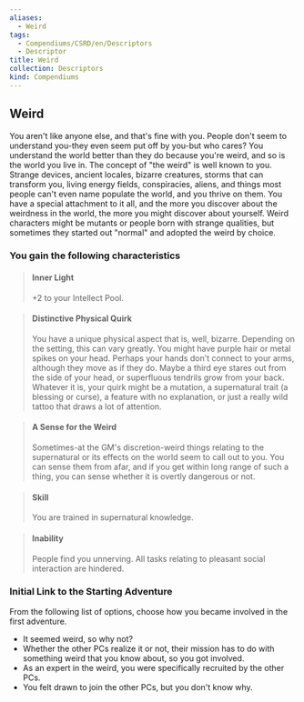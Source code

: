 ```yaml
---
aliases:
  - Weird
tags:
  - Compendiums/CSRD/en/Descriptors
  - Descriptor
title: Weird
collection: Descriptors
kind: Compendiums
---
```

## Weird  
You aren't like anyone else, and that's fine with you. People don't seem to understand you-they even seem put off by you-but who cares? You understand the world better than they do because you're weird, and so is the world you live in. The concept of "the weird" is well known to you. Strange devices, ancient locales, bizarre creatures, storms that can transform you, living energy fields, conspiracies, aliens, and things most people can't even name populate the world, and you thrive on them. You have a special attachment to it all, and the more you discover about the weirdness in the world, the more you might discover about yourself.
Weird characters might be mutants or people born with strange qualities, but sometimes they started out "normal" and adopted the weird by choice.
### You gain the following characteristics  
> #### Inner Light
> +2 to your Intellect Pool.  

> #### Distinctive Physical Quirk
> You have a unique physical aspect that is, well, bizarre. Depending on the setting, this can vary greatly. You might have purple hair or metal spikes on your head. Perhaps your hands don't connect to your arms, although they move as if they do. Maybe a third eye stares out from the side of your head, or superfluous tendrils grow from your back. Whatever it is, your quirk might be a mutation, a supernatural trait (a blessing or curse), a feature with no explanation, or just a really wild tattoo that draws a lot of attention.  

> #### A Sense for the Weird
> Sometimes-at the GM's discretion-weird things relating to the supernatural or its effects on the world seem to call out to you. You can sense them from afar, and if you get within long range of such a thing, you can sense whether it is overtly dangerous or not.  

> #### Skill
> You are trained in supernatural knowledge.  

> #### Inability
> People find you unnerving. All tasks relating to pleasant social interaction are hindered.  

### Initial Link to the Starting Adventure  
From the following list of options, choose how you became involved in the first adventure.  
- It seemed weird, so why not?  
- Whether the other PCs realize it or not, their mission has to do with something weird that you know about, so you got involved.  
- As an expert in the weird, you were specifically recruited by the other PCs.  
- You felt drawn to join the other PCs, but you don't know why.  